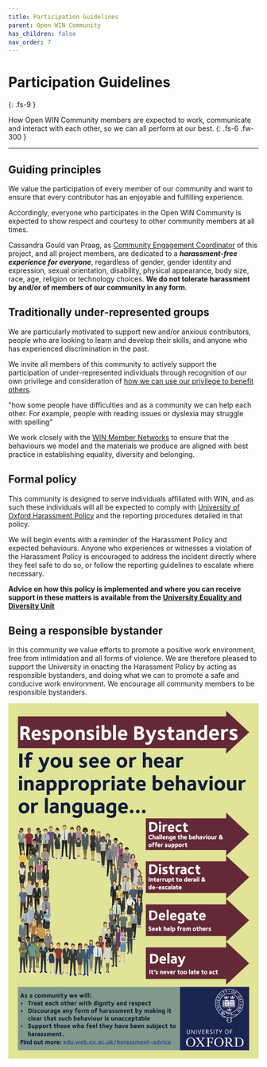 ```yaml
---
title: Participation Guidelines
parent: Open WIN Community
has_children: false
nav_order: 7
---
```


# Participation Guidelines
{: .fs-9 }

How Open WIN Community members are expected to work, communicate and interact with each other, so we can all perform at our best.
{: .fs-6 .fw-300 }

---

## Guiding principles
We value the participation of every member of our community and want to ensure that every contributor has an enjoyable and fulfilling experience.

Accordingly, everyone who participates in the Open WIN Community is expected to show respect and courtesy to other community members at all times.

Cassandra Gould van Praag, as [Community Engagement Coordinator](https://cassgvp.github.io/WIN-Open-Neuroimaging-Community/docs/community/community-who.html#community-coordinator---cassandra-gould-van-praag-sheher) of this project, and all project members, are dedicated to a ***harassment-free experience for everyone***, regardless of gender, gender identity and expression, sexual orientation, disability, physical appearance, body size, race, age, religion or technology choices. **We do not tolerate harassment by and/or of members of our community in any form**.

## Traditionally under-represented groups
We are particularly motivated to support new and/or anxious contributors, people who are looking to learn and develop their skills, and anyone who has experienced discrimination in the past.

We invite all members of this community to actively support the participation of under-represented individuals through recognition of our own privilege and consideration of [how we can use our privilege to benefit others](https://www.ucl.ac.uk/chemical-engineering/edi/better-allies/understand-your-privilege-and-use-it-good). 

"how some people have difficulties and as a community we can help each other. For example, people with reading issues or dyslexia may struggle with spelling"  



We work closely with the [WIN Member Networks](https://www.win.ox.ac.uk/about/edi/member-networks) to ensure that the behaviours we model and the materials we produce are aligned with best practice in establishing equality, diversity and belonging.

## Formal policy
This community is designed to serve individuals affiliated with WIN, and as such these individuals will all be expected to comply with [University of Oxford Harassment Policy](https://edu.admin.ox.ac.uk/harassment-policy) and the reporting procedures detailed in that policy.

We will begin events with a reminder of the Harassment Policy and expected behaviours. Anyone who experiences or witnesses a violation of the Harassment Policy is encouraged to address the incident directly where they feel safe to do so, or follow the reporting guidelines to escalate where necessary.

**Advice on how this policy is implemented and where you can receive support in these matters is available from the [University Equality and Diversity Unit](https://edu.web.ox.ac.uk/harassment-advice)**

## Being a responsible bystander
In this community we value efforts to promote a positive work environment, free from intimidation and all forms of violence. We are therefore pleased to support the University in enacting the Harassment Policy by acting as responsible bystanders, and doing what we can to promote a safe and conducive work environment. We encourage all community members to be responsible bystanders.

![responsible-bystander-pdf](../img/img-responsiblebystanderposterpdf.png)
